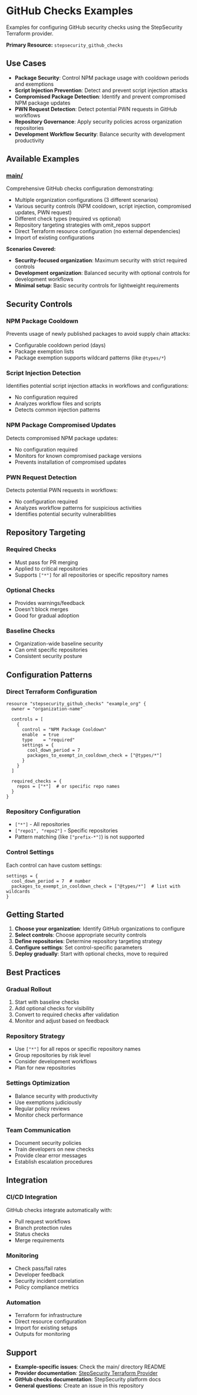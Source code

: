 # GitHub Checks Examples

Examples for configuring GitHub security checks using the StepSecurity Terraform provider.

**Primary Resource:** `stepsecurity_github_checks`

## Use Cases

- **Package Security**: Control NPM package usage with cooldown periods and exemptions
- **Script Injection Prevention**: Detect and prevent script injection attacks
- **Compromised Package Detection**: Identify and prevent compromised NPM package updates
- **PWN Request Detection**: Detect potential PWN requests in GitHub workflows
- **Repository Governance**: Apply security policies across organization repositories
- **Development Workflow Security**: Balance security with development productivity

## Available Examples

### [main/](./main/)
Comprehensive GitHub checks configuration demonstrating:

- Multiple organization configurations (3 different scenarios)
- Various security controls (NPM cooldown, script injection, compromised updates, PWN request)
- Different check types (required vs optional)
- Repository targeting strategies with omit_repos support
- Direct Terraform resource configuration (no external dependencies)
- Import of existing configurations

**Scenarios Covered:**
- **Security-focused organization**: Maximum security with strict required controls
- **Development organization**: Balanced security with optional controls for development workflows
- **Minimal setup**: Basic security controls for lightweight requirements

## Security Controls

### NPM Package Cooldown
Prevents usage of newly published packages to avoid supply chain attacks:
- Configurable cooldown period (days)
- Package exemption lists
- Package exemption supports wildcard patterns (like `@types/*`)

### Script Injection Detection
Identifies potential script injection attacks in workflows and configurations:
- No configuration required
- Analyzes workflow files and scripts
- Detects common injection patterns

### NPM Package Compromised Updates
Detects compromised NPM package updates:
- No configuration required
- Monitors for known compromised package versions
- Prevents installation of compromised updates

### PWN Request Detection
Detects potential PWN requests in workflows:
- No configuration required
- Analyzes workflow patterns for suspicious activities
- Identifies potential security vulnerabilities

## Repository Targeting

### Required Checks
- Must pass for PR merging
- Applied to critical repositories
- Supports `["*"]` for all repositories or specific repository names

### Optional Checks
- Provides warnings/feedback
- Doesn't block merges
- Good for gradual adoption

### Baseline Checks
- Organization-wide baseline security
- Can omit specific repositories
- Consistent security posture

## Configuration Patterns

### Direct Terraform Configuration
```hcl
resource "stepsecurity_github_checks" "example_org" {
  owner = "organization-name"

  controls = [
    {
      control = "NPM Package Cooldown"
      enable  = true
      type    = "required"
      settings = {
        cool_down_period = 7
        packages_to_exempt_in_cooldown_check = ["@types/*"]
      }
    }
  ]

  required_checks = {
    repos = ["*"]  # or specific repo names
  }
}
```

### Repository Configuration
- `["*"]` - All repositories
- `["repo1", "repo2"]` - Specific repositories
- Pattern matching (like `["prefix-*"]`) is not supported

### Control Settings
Each control can have custom settings:
```hcl
settings = {
  cool_down_period = 7  # number
  packages_to_exempt_in_cooldown_check = ["@types/*"]  # list with wildcards
}
```

## Getting Started

1. **Choose your organization**: Identify GitHub organizations to configure
2. **Select controls**: Choose appropriate security controls
3. **Define repositories**: Determine repository targeting strategy
4. **Configure settings**: Set control-specific parameters
5. **Deploy gradually**: Start with optional checks, move to required

## Best Practices

### Gradual Rollout
1. Start with baseline checks
2. Add optional checks for visibility
3. Convert to required checks after validation
4. Monitor and adjust based on feedback

### Repository Strategy
- Use `["*"]` for all repos or specific repository names
- Group repositories by risk level
- Consider development workflows
- Plan for new repositories

### Settings Optimization
- Balance security with productivity
- Use exemptions judiciously
- Regular policy reviews
- Monitor check performance

### Team Communication
- Document security policies
- Train developers on new checks
- Provide clear error messages
- Establish escalation procedures

## Integration

### CI/CD Integration
GitHub checks integrate automatically with:
- Pull request workflows
- Branch protection rules
- Status checks
- Merge requirements

### Monitoring
- Check pass/fail rates
- Developer feedback
- Security incident correlation
- Policy compliance metrics

### Automation
- Terraform for infrastructure
- Direct resource configuration
- Import for existing setups
- Outputs for monitoring

## Support

- **Example-specific issues**: Check the main/ directory README
- **Provider documentation**: [StepSecurity Terraform Provider](https://registry.terraform.io/providers/step-security/stepsecurity/latest/docs)
- **GitHub checks documentation**: StepSecurity platform docs
- **General questions**: Create an issue in this repository